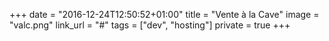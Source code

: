 +++
date = "2016-12-24T12:50:52+01:00"
title = "Vente à la Cave"
image = "valc.png"
link_url = "#"
tags = ["dev", "hosting"]
private = true
+++

